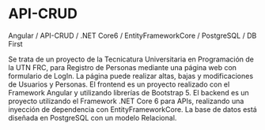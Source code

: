 # API-CRUD
Angular / API-CRUD / .NET Core6 / EntityFrameworkCore / PostgreSQL / DB First


Se trata de un proyecto de la Tecnicatura Universitaria en Programación de la UTN FRC, para Registro de Personas mediante
una página web con formulario de LogIn.
La página puede realizar altas, bajas y modificaciones de Usuarios y Personas.
El frontend es un proyecto realizado con el Framework Angular y utilizando librerías de Bootstrap 5.
El backend es un proyecto utilizando el Framework .NET Core 6 para APIs, realizando una inyección de dependencia con EntityFrameworkCore.
La base de datos está diseñada en PostgreSQL con un modelo Relacional.
